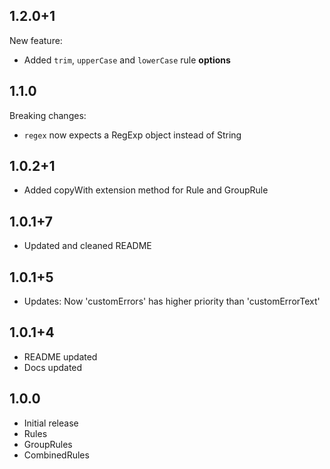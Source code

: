 ## 1.2.0+1
New feature:
  - Added `trim`, `upperCase` and `lowerCase` rule **options**
  
## 1.1.0
Breaking changes:
  - `regex` now expects a RegExp object instead of String

## 1.0.2+1
- Added copyWith extension method for Rule and GroupRule

## 1.0.1+7
- Updated and cleaned README

## 1.0.1+5
- Updates: Now 'customErrors' has higher priority than 'customErrorText'

## 1.0.1+4
- README updated
- Docs updated

## 1.0.0
- Initial release
- Rules
- GroupRules
- CombinedRules
